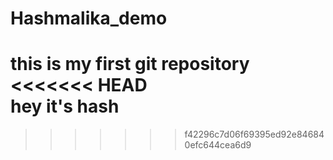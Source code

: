 # Hashmalika_demo
this  is my  first git repository
<<<<<<< HEAD
<br>
hey it's hash
=======
>>>>>>> f42296c7d06f69395ed92e846840efc644cea6d9
